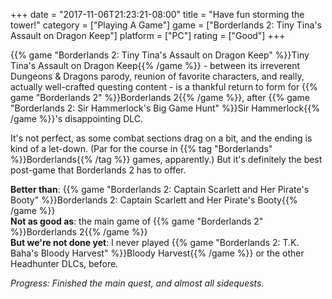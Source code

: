 +++
date = "2017-11-06T21:23:21-08:00"
title = "Have fun storming the tower!"
category = ["Playing A Game"]
game = ["Borderlands 2: Tiny Tina's Assault on Dragon Keep"]
platform = ["PC"]
rating = ["Good"]
+++

{{% game "Borderlands 2: Tiny Tina's Assault on Dragon Keep" %}}Tiny Tina's Assault on Dragon Keep{{% /game %}} - between its irreverent Dungeons & Dragons parody, reunion of favorite characters, and really, actually well-crafted questing content - is a thankful return to form for {{% game "Borderlands 2" %}}Borderlands 2{{% /game %}}, after {{% game "Borderlands 2: Sir Hammerlock's Big Game Hunt" %}}Sir Hammerlock{{% /game %}}'s disappointing DLC.

It's not perfect, as some combat sections drag on a bit, and the ending is kind of a let-down.  (Par for the course in {{% tag "Borderlands" %}}Borderlands{{% /tag %}} games, apparently.)  But it's definitely the best post-game that Borderlands 2 has to offer.

<b>Better than</b>: {{% game "Borderlands 2: Captain Scarlett and Her Pirate's Booty" %}}Borderlands 2: Captain Scarlett and Her Pirate's Booty{{% /game %}}  
<b>Not as good as</b>: the main game of {{% game "Borderlands 2" %}}Borderlands 2{{% /game %}}  
<b>But we're not done yet</b>: I never played {{% game "Borderlands 2: T.K. Baha's Bloody Harvest" %}}Bloody Harvest{{% /game %}} or the other Headhunter DLCs, before.

<i>Progress: Finished the main quest, and almost all sidequests.</i>
